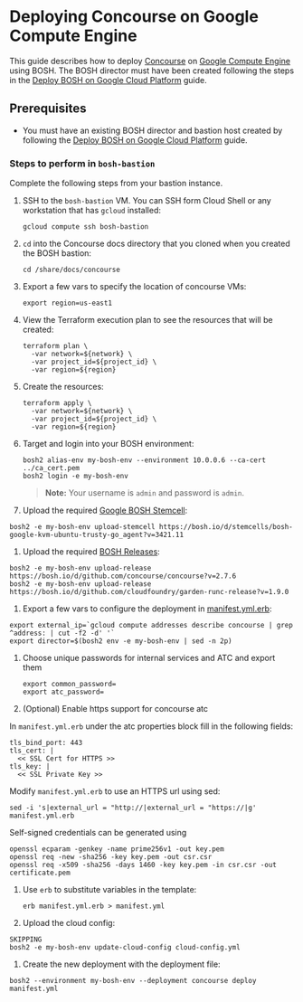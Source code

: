 # Deploying Concourse on Google Compute Engine

This guide describes how to deploy [Concourse](http://concourse.ci/) on [Google Compute Engine](https://cloud.google.com/) using BOSH. The BOSH director must have been created following the steps in the [Deploy BOSH on Google Cloud Platform](../bosh/README.md) guide.

## Prerequisites

* You must have an existing BOSH director and bastion host created by following the [Deploy BOSH on Google Cloud Platform](../bosh/README.md) guide.


### Steps to perform in `bosh-bastion`
Complete the following steps from your bastion instance.

1. SSH to the `bosh-bastion` VM. You can SSH form Cloud Shell or any workstation that has `gcloud` installed:

    ```
    gcloud compute ssh bosh-bastion
    ```

1. `cd` into the Concourse docs directory that you cloned when you created the BOSH bastion:

    ```
    cd /share/docs/concourse
    ```

1. Export a few vars to specify the location of concourse VMs:

    ```
    export region=us-east1
    ```

1. View the Terraform execution plan to see the resources that will be created:

    ```
    terraform plan \
      -var network=${network} \
      -var project_id=${project_id} \
      -var region=${region}
    ```

1. Create the resources:

    ```
    terraform apply \
      -var network=${network} \
      -var project_id=${project_id} \
      -var region=${region}
    ```

1. Target and login into your BOSH environment:

    ```
    bosh2 alias-env my-bosh-env --environment 10.0.0.6 --ca-cert ../ca_cert.pem
    bosh2 login -e my-bosh-env
    ```

    > **Note:** Your username is `admin` and password is `admin`.

1. Upload the required [Google BOSH Stemcell](http://bosh.io/docs/stemcell.html):

  ```
  bosh2 -e my-bosh-env upload-stemcell https://bosh.io/d/stemcells/bosh-google-kvm-ubuntu-trusty-go_agent?v=3421.11
  ```

1. Upload the required [BOSH Releases](http://bosh.io/docs/release.html):

  ```
  bosh2 -e my-bosh-env upload-release https://bosh.io/d/github.com/concourse/concourse?v=2.7.6
  bosh2 -e my-bosh-env upload-release https://bosh.io/d/github.com/cloudfoundry/garden-runc-release?v=1.9.0
  ```

1. Export a few vars to configure the deployment in [manifest.yml.erb](manifest.yml.erb):

  ```
  export external_ip=`gcloud compute addresses describe concourse | grep ^address: | cut -f2 -d' '`
  export director=$(bosh2 env -e my-bosh-env | sed -n 2p)

  ```

1. Choose unique passwords for internal services and ATC and export them
   ```
   export common_password=
   export atc_password=
   ```

1. (Optional) Enable https support for concourse atc

  In `manifest.yml.erb` under the atc properties block fill in the following fields:
  ```
  tls_bind_port: 443
  tls_cert: |
    << SSL Cert for HTTPS >>
  tls_key: |
    << SSL Private Key >>
  ```

  Modify `manifest.yml.erb` to use an HTTPS url using sed:
  ```
  sed -i 's|external_url = "http://|external_url = "https://|g' manifest.yml.erb
  ```

  Self-signed credentials can be generated using
  ```
  openssl ecparam -genkey -name prime256v1 -out key.pem
  openssl req -new -sha256 -key key.pem -out csr.csr
  openssl req -x509 -sha256 -days 1460 -key key.pem -in csr.csr -out certificate.pem
  ```

1. Use `erb` to substitute variables in the template:

    ```
    erb manifest.yml.erb > manifest.yml
    ```

1. Upload the cloud config:

  ```
  SKIPPING
  bosh2 -e my-bosh-env update-cloud-config cloud-config.yml
  ```

1. Create the new deployment with the deployment file:

  ```
  bosh2 --environment my-bosh-env --deployment concourse deploy manifest.yml
  ```
